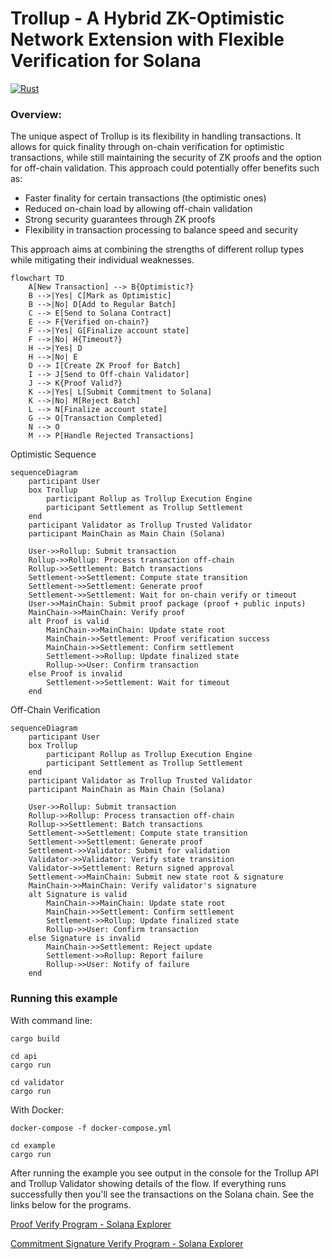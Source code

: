 # Trollup - A Hybrid ZK-Optimistic Network Extension with Flexible Verification for Solana

[![Rust](https://github.com/wkennedy/trollup/actions/workflows/rust.yml/badge.svg?branch=main)](https://github.com/wkennedy/trollup/actions/workflows/rust.yml)

### **Overview:**

The unique aspect of Trollup is its flexibility in handling transactions. It allows for quick finality through on-chain verification for optimistic transactions, while still maintaining the security of ZK proofs and the option for off-chain validation.
This approach could potentially offer benefits such as:

- Faster finality for certain transactions (the optimistic ones)
- Reduced on-chain load by allowing off-chain validation
- Strong security guarantees through ZK proofs
- Flexibility in transaction processing to balance speed and security

This approach aims at combining the strengths of different rollup types while mitigating their individual weaknesses.

```mermaid
flowchart TD
    A[New Transaction] --> B{Optimistic?}
    B -->|Yes| C[Mark as Optimistic]
    B -->|No| D[Add to Regular Batch]
    C --> E[Send to Solana Contract]
    E --> F{Verified on-chain?}
    F -->|Yes| G[Finalize account state]
    F -->|No| H{Timeout?}
    H -->|Yes| D
    H -->|No| E
    D --> I[Create ZK Proof for Batch]
    I --> J[Send to Off-chain Validator]
    J --> K{Proof Valid?}
    K -->|Yes| L[Submit Commitment to Solana]
    K -->|No| M[Reject Batch]
    L --> N[Finalize account state]
    G --> O[Transaction Completed]
    N --> O
    M --> P[Handle Rejected Transactions]
```

Optimistic Sequence

```mermaid
sequenceDiagram
    participant User
    box Trollup
        participant Rollup as Trollup Execution Engine
        participant Settlement as Trollup Settlement
    end
    participant Validator as Trollup Trusted Validator
    participant MainChain as Main Chain (Solana)

    User->>Rollup: Submit transaction
    Rollup->>Rollup: Process transaction off-chain
    Rollup->>Settlement: Batch transactions
    Settlement->>Settlement: Compute state transition
    Settlement->>Settlement: Generate proof
    Settlement->>Settlement: Wait for on-chain verify or timeout
    User->>MainChain: Submit proof package (proof + public inputs)
    MainChain->>MainChain: Verify proof
    alt Proof is valid
        MainChain->>MainChain: Update state root
        MainChain->>Settlement: Proof verification success
        MainChain->>Settlement: Confirm settlement
        Settlement->>Rollup: Update finalized state
        Rollup->>User: Confirm transaction
    else Proof is invalid
        Settlement->>Settlement: Wait for timeout
    end
```

Off-Chain Verification

```mermaid
sequenceDiagram
    participant User
    box Trollup
        participant Rollup as Trollup Execution Engine
        participant Settlement as Trollup Settlement
    end
    participant Validator as Trollup Trusted Validator
    participant MainChain as Main Chain (Solana)

    User->>Rollup: Submit transaction
    Rollup->>Rollup: Process transaction off-chain
    Rollup->>Settlement: Batch transactions
    Settlement->>Settlement: Compute state transition
    Settlement->>Settlement: Generate proof
    Settlement->>Validator: Submit for validation
    Validator->>Validator: Verify state transition
    Validator->>Settlement: Return signed approval
    Settlement->>MainChain: Submit new state root & signature
    MainChain->>MainChain: Verify validator's signature
    alt Signature is valid
        MainChain->>MainChain: Update state root
        MainChain->>Settlement: Confirm settlement
        Settlement->>Rollup: Update finalized state
        Rollup->>User: Confirm transaction
    else Signature is invalid
        MainChain->>Settlement: Reject update
        Settlement->>Rollup: Report failure
        Rollup->>User: Notify of failure
    end
```

### **Running this example**

With command line:

```shell
cargo build
```

```shell
cd api
cargo run
```

```shell
cd validator
cargo run
```

With Docker:

```shell
docker-compose -f docker-compose.yml
```

```shell
cd example
cargo run
```

After running the example you see output in the console for the Trollup API and Trollup Validator showing details of the flow. If everything runs successfully then you'll see the transactions on the Solana chain. See the links below for the programs.

[Proof Verify Program - Solana Explorer](https://explorer.solana.com/address/F68FK2Ai4vWVqFQpfx6RJjzpYieSzxWMqs179SBdcZVJ?cluster=devnet)

[Commitment Signature Verify Program - Solana Explorer](https://explorer.solana.com/address/7xyXvzfXcBhc8Tbv5gJp7j3XKzPaS3xEXGfwuDJ6MgAo?cluster=devnet)
